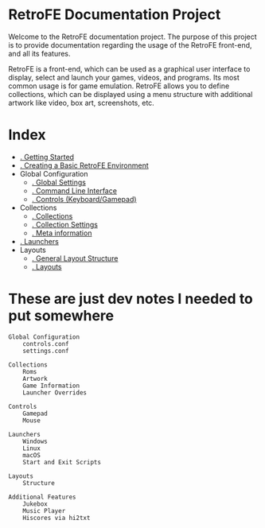 # RetroFE Documentation Project

Welcome to the RetroFE documentation project. The purpose of this
project is to provide documentation regarding the usage of the RetroFE
front-end, and all its features.

RetroFE is a front-end, which can be used as a graphical user interface
to display, select and launch your games, videos, and programs. Its most
common usage is for game emulation. RetroFE allows you to define
collections, which can be displayed using a menu structure with
additional artwork like video, box art, screenshots, etc.

# Index

-   [. Getting Started](GETTING_STARTED.md)
-   [. Creating a Basic RetroFE Environment](HOW_TO.md)
- Global Configuration
    -   [. Global Settings](GLOBAL_SETTINGS.md)
    -   [. Command Line Interface](CLI.md)
    -   [. Controls (Keyboard/Gamepad)](CONTROLS.md)
- Collections
    -   [. Collections](COLLECTIONS.md)
    -   [. Collection Settings](SETTINGS.md)
    -   [. Meta information](META_INFORMATION.md)
-   [. Launchers](LAUNCHERS.md)
- Layouts
    -   [. General Layout Structure](PLAYGROUND.md)
    -   [. Layouts](LAYOUTS.md)


# These are just dev notes I needed to put somewhere
```
Global Configuration
    controls.conf
    settings.conf

Collections
    Roms
    Artwork
    Game Information
    Launcher Overrides

Controls
    Gamepad
    Mouse

Launchers
    Windows
    Linux
    macOS
    Start and Exit Scripts

Layouts
    Structure

Additional Features
    Jukebox
    Music Player
    Hiscores via hi2txt
```
